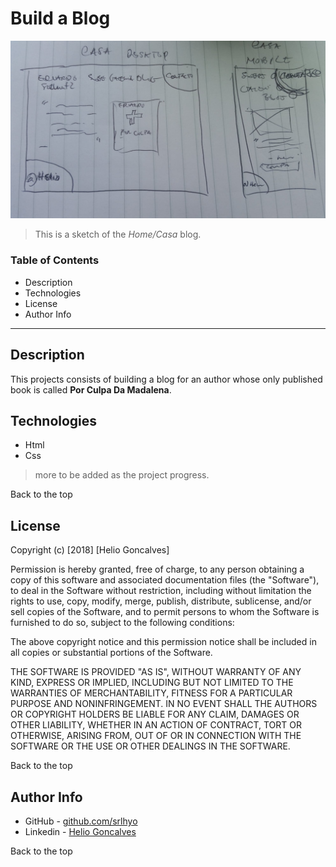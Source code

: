 # Build a Blog

![Sketch Image](images/blog-sketch.jpg)

>This is a sketch of the _Home/Casa_ blog.  

### Table of Contents 

* Description 
* Technologies
* License 
* Author Info 

---

## Description 

This projects consists of building a blog for an author whose only published book is called **Por Culpa Da Madalena**.  

## Technologies 

 * Html
 * Css
 > more to be added as the project progress. 

 Back to the top 

 ## License 

 Copyright (c) [2018] [Helio Goncalves]

Permission is hereby granted, free of charge, to any person obtaining a copy of this software and associated documentation files (the "Software"), to deal in the Software without restriction, including without limitation the rights to use, copy, modify, merge, publish, distribute, sublicense, and/or sell copies of the Software, and to permit persons to whom the Software is furnished to do so, subject to the following conditions:

The above copyright notice and this permission notice shall be included in all copies or substantial portions of the Software.

THE SOFTWARE IS PROVIDED "AS IS", WITHOUT WARRANTY OF ANY KIND, EXPRESS OR IMPLIED, INCLUDING BUT NOT LIMITED TO THE WARRANTIES OF MERCHANTABILITY, FITNESS FOR A PARTICULAR PURPOSE AND NONINFRINGEMENT. IN NO EVENT SHALL THE AUTHORS OR COPYRIGHT HOLDERS BE LIABLE FOR ANY CLAIM, DAMAGES OR OTHER LIABILITY, WHETHER IN AN ACTION OF CONTRACT, TORT OR OTHERWISE, ARISING FROM, OUT OF OR IN CONNECTION WITH THE SOFTWARE OR THE USE OR OTHER DEALINGS IN THE SOFTWARE.

Back to the top

## Author Info 

* GitHub - [github.com/srlhyo](https://github.com/srlhyo)
* Linkedin - [Helio Goncalves](https://www.linkedin.com/in/helio-goncalves/)

Back to the top 